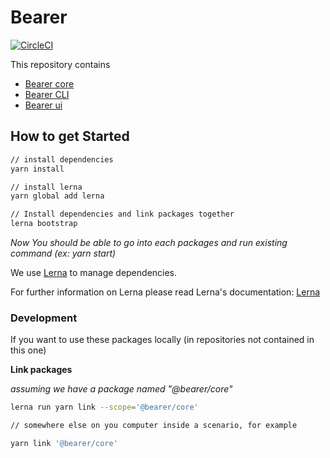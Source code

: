 # Bearer

[![CircleCI](https://circleci.com/gh/BearerSH/bearer.svg?style=svg&circle-token=a18705e56c8c60cb7a98cc08e1af5be001e4239a)](https://circleci.com/gh/BearerSH/bearer)

This repository contains

- [Bearer core](./packages/core)
- [Bearer CLI](./packages/cli)
- [Bearer ui](./packages/ui)

## How to get Started

```bash
// install dependencies
yarn install

// install lerna
yarn global add lerna

// Install dependencies and link packages together
lerna bootstrap
```

_Now You should be able to go into each packages and run existing command (ex: yarn start)_

We use [Lerna](https://github.com/lerna/lerna) to manage dependencies.

For further information on Lerna please read Lerna's documentation: [Lerna](https://github.com/lerna/lerna)

### Development

If you want to use these packages locally (in repositories not contained in this one)

**Link packages**

_assuming we have a package named "@bearer/core"_

```bash
lerna run yarn link --scope='@bearer/core'

// somewhere else on you computer inside a scenario, for example

yarn link '@bearer/core'
```
